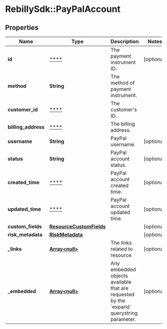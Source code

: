 # RebillySdk::PayPalAccount

## Properties
Name | Type | Description | Notes
------------ | ------------- | ------------- | -------------
**id** | [****](.md) | The payment instrument ID. | [optional] 
**method** | **String** | The method of payment instrument. | 
**customer_id** | [****](.md) | The customer&#x27;s ID. | 
**billing_address** | [****](.md) | The billing address. | 
**username** | **String** | PayPal username. | [optional] 
**status** | **String** | PayPal account status. | [optional] 
**created_time** | [****](.md) | PayPal account created time. | [optional] 
**updated_time** | [****](.md) | PayPal account updated time. | [optional] 
**custom_fields** | [**ResourceCustomFields**](ResourceCustomFields.md) |  | [optional] 
**risk_metadata** | [**RiskMetadata**](RiskMetadata.md) |  | [optional] 
**_links** | [**Array&lt;null&gt;**](.md) | The links related to resource. | [optional] 
**_embedded** | [**Array&lt;null&gt;**](.md) | Any embedded objects available that are requested by the &#x60;expand&#x60; querystring parameter. | [optional] 

